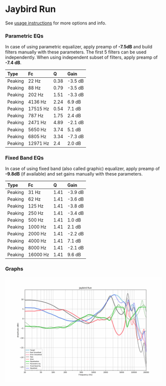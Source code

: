 # Jaybird Run
See [usage instructions](https://github.com/jaakkopasanen/AutoEq#usage) for more options and info.

### Parametric EQs
In case of using parametric equalizer, apply preamp of **-7.5dB** and build filters manually
with these parameters. The first 5 filters can be used independently.
When using independent subset of filters, apply preamp of **-7.4 dB**.

| Type    | Fc       |    Q | Gain    |
|:--------|:---------|:-----|:--------|
| Peaking | 22 Hz    | 0.38 | -3.5 dB |
| Peaking | 88 Hz    | 0.79 | -3.5 dB |
| Peaking | 202 Hz   | 1.51 | -3.3 dB |
| Peaking | 4136 Hz  | 2.24 | 6.9 dB  |
| Peaking | 17515 Hz | 0.54 | 7.1 dB  |
| Peaking | 787 Hz   | 1.75 | 2.4 dB  |
| Peaking | 2471 Hz  | 4.89 | -2.1 dB |
| Peaking | 5650 Hz  | 3.74 | 5.1 dB  |
| Peaking | 6805 Hz  | 3.34 | -7.3 dB |
| Peaking | 12971 Hz | 2.4  | 2.0 dB  |

### Fixed Band EQs
In case of using fixed band (also called graphic) equalizer, apply preamp of **-9.8dB**
(if available) and set gains manually with these parameters.

| Type    | Fc       |    Q | Gain    |
|:--------|:---------|:-----|:--------|
| Peaking | 31 Hz    | 1.41 | -3.9 dB |
| Peaking | 62 Hz    | 1.41 | -3.6 dB |
| Peaking | 125 Hz   | 1.41 | -3.8 dB |
| Peaking | 250 Hz   | 1.41 | -3.4 dB |
| Peaking | 500 Hz   | 1.41 | 1.0 dB  |
| Peaking | 1000 Hz  | 1.41 | 2.1 dB  |
| Peaking | 2000 Hz  | 1.41 | -2.2 dB |
| Peaking | 4000 Hz  | 1.41 | 7.1 dB  |
| Peaking | 8000 Hz  | 1.41 | -2.1 dB |
| Peaking | 16000 Hz | 1.41 | 9.6 dB  |

### Graphs
![](./Jaybird%20Run.png)